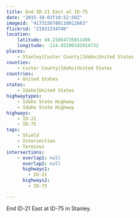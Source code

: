 ```yaml
---
title: End ID-21 East at ID-75
date: "2015-10-03T10:52:58Z"
imageid: "4173156780110012603"
flickrid: "21931334748"
location:
    latitude: 44.21664735011456
    longitude: -114.93200182914732
places:
    - Stanley|Custer County|Idaho|United States
counties:
    - Custer County|Idaho|United States
countries:
    - United States
states:
    - Idaho|United States
highwaytypes:
    - Idaho State Highway
    - Idaho State Highway
highways:
    - ID-21
    - ID-75
tags:
    - Shield
    - Intersection
    - Terminus
intersections:
    - overlap1: null
      overlap2: null
      highways1:
        - ID-21
      highways2:
        - ID-75

---
```

End ID-21 East at ID-75 in Stanley.